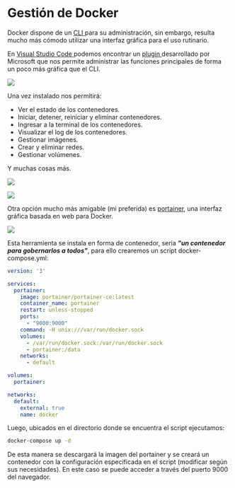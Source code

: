 # Gestión de Docker

Docker dispone de un [CLI ](https://docs.docker.com/reference/)para su administración, sin embargo, resulta mucho más cómodo utilizar una interfaz gráfica para el uso rutinario.

En [Visual Studio Code ](https://code.visualstudio.com/)podemos encontrar un [plugin ](https://code.visualstudio.com/docs/containers/overview)desarrollado por Microsoft que nos permite administrar las funciones principales de forma un poco más gráfica que el CLI.

![](<.gitbook/assets/Extensión\_ Docker - Visual Studio Code 25\_6\_2022 08\_42\_12.png>)

Una vez instalado nos permitirá:

* Ver el estado de los contenedores.
* Iniciar, detener, reiniciar y eliminar contenedores.
* Ingresar a la terminal de los contenedores.
* Visualizar el log de los contenedores.
* Gestionar imágenes.
* Crear y eliminar redes.
* Gestionar volúmenes.

Y muchas cosas más.

![](<.gitbook/assets/Docker extension for Visual Studio Code - Google Chrome 25\_6\_2022 08\_46\_39.png>)

![](<.gitbook/assets/Gestión de contenedores - Docker - Google Chrome 25\_6\_2022 08\_56\_35.png>)

Otra opción mucho más amigable (mi preferida) es [portainer](https://www.portainer.io/), una interfaz gráfica basada en web para Docker.

![](<.gitbook/assets/Docker extension for Visual Studio Code - Google Chrome 25\_6\_2022 09\_05\_58.png>)

Esta herramienta se instala en forma de contenedor, seria _**"un contenedor para gobernarlos a todos"**_, para ello crearemos un script docker-compose.yml:

```yaml
version: '3'

services:
  portainer:
    image: portainer/portainer-ce:latest
    container_name: portainer
    restart: unless-stopped
    ports:
      - "9000:9000"
    command: -H unix:///var/run/docker.sock
    volumes:
      - /var/run/docker.sock:/var/run/docker.sock
      - portainer:/data
    networks:
      - default

volumes:
  portainer:

networks:
  default:
    external: true
    name: docker
```

Luego, ubicados en el directorio donde se encuentra el script ejecutamos:

```bash
docker-compose up -d
```

De esta manera se descargará la imagen del portainer y se creará un contenedor con la configuración especificada en el script (modificar según sus necesidades). En este caso se puede acceder a través del puerto 9000 del navegador.
